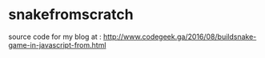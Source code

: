 # snakefromscratch

source code for my blog at : http://www.codegeek.ga/2016/08/buildsnake-game-in-javascript-from.html
